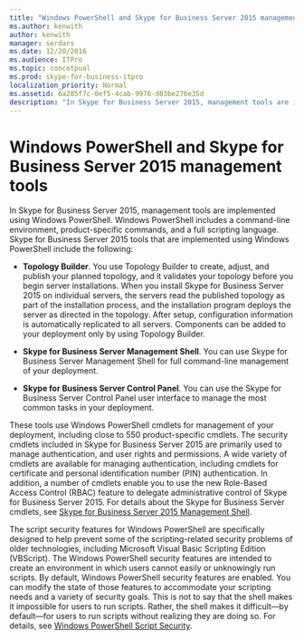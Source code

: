 ```yaml
---
title: "Windows PowerShell and Skype for Business Server 2015 management tools"
ms.author: kenwith
author: kenwith
manager: serdars
ms.date: 12/20/2016
ms.audience: ITPro
ms.topic: concetpual
ms.prod: skype-for-business-itpro
localization_priority: Normal
ms.assetid: 6a285f7c-0ef5-4cab-9976-d03be276e35d
description: "In Skype for Business Server 2015, management tools are implemented using Windows PowerShell. Windows PowerShell includes a command-line environment, product-specific commands, and a full scripting language. Skype for Business Server 2015 tools that are implemented using Windows PowerShell include the following:"
---
```


# Windows PowerShell and Skype for Business Server 2015 management tools
 
In Skype for Business Server 2015, management tools are implemented using Windows PowerShell. Windows PowerShell includes a command-line environment, product-specific commands, and a full scripting language. Skype for Business Server 2015 tools that are implemented using Windows PowerShell include the following: 
  
- **Topology Builder**. You use Topology Builder to create, adjust, and publish your planned topology, and it validates your topology before you begin server installations. When you install Skype for Business Server 2015 on individual servers, the servers read the published topology as part of the installation process, and the installation program deploys the server as directed in the topology. After setup, configuration information is automatically replicated to all servers. Components can be added to your deployment only by using Topology Builder.
    
- **Skype for Business Server Management Shell**. You can use Skype for Business Server Management Shell for full command-line management of your deployment.
    
- **Skype for Business Server Control Panel**. You can use the Skype for Business Server Control Panel user interface to manage the most common tasks in your deployment.
    
These tools use Windows PowerShell cmdlets for management of your deployment, including close to 550 product-specific cmdlets. The security cmdlets included in Skype for Business Server 2015 are primarily used to manage authentication, and user rights and permissions. A wide variety of cmdlets are available for managing authentication, including cmdlets for certificate and personal identification number (PIN) authentication. In addition, a number of cmdlets enable you to use the new Role-Based Access Control (RBAC) feature to delegate administrative control of Skype for Business Server 2015. For details about the Skype for Business Server cmdlets, see [Skype for Business Server 2015 Management Shell](https://docs.microsoft.com/powershell/module/skype/management-shell?view=skype-ps).
  
The script security features for Windows PowerShell are specifically designed to help prevent some of the scripting-related security problems of older technologies, including Microsoft Visual Basic Scripting Edition (VBScript). The Windows PowerShell security features are intended to create an environment in which users cannot easily or unknowingly run scripts. By default, Windows PowerShell security features are enabled. You can modify the state of those features to accommodate your scripting needs and a variety of security goals. This is not to say that the shell makes it impossible for users to run scripts. Rather, the shell makes it difficult—by default—for users to run scripts without realizing they are doing so. For details, see [Windows PowerShell Script Security](https://go.microsoft.com/fwlink/p/?LinkId=213145).
  

